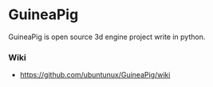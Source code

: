# GuineaPig
GuineaPig is open source 3d engine project write in python.

### Wiki
* https://github.com/ubuntunux/GuineaPig/wiki
